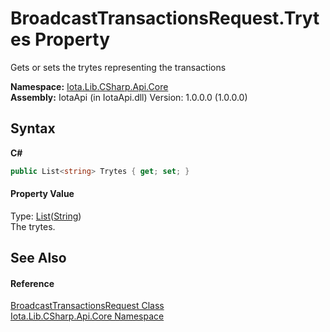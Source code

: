 # BroadcastTransactionsRequest.Trytes Property 
 

Gets or sets the trytes representing the transactions

**Namespace:**&nbsp;<a href="N_Iota_Lib_CSharp_Api_Core">Iota.Lib.CSharp.Api.Core</a><br />**Assembly:**&nbsp;IotaApi (in IotaApi.dll) Version: 1.0.0.0 (1.0.0.0)

## Syntax

**C#**<br />
``` C#
public List<string> Trytes { get; set; }
```


#### Property Value
Type: <a href="http://msdn2.microsoft.com/en-us/library/6sh2ey19" target="_blank">List</a>(<a href="http://msdn2.microsoft.com/en-us/library/s1wwdcbf" target="_blank">String</a>)<br />The trytes.

## See Also


#### Reference
<a href="T_Iota_Lib_CSharp_Api_Core_BroadcastTransactionsRequest">BroadcastTransactionsRequest Class</a><br /><a href="N_Iota_Lib_CSharp_Api_Core">Iota.Lib.CSharp.Api.Core Namespace</a><br />